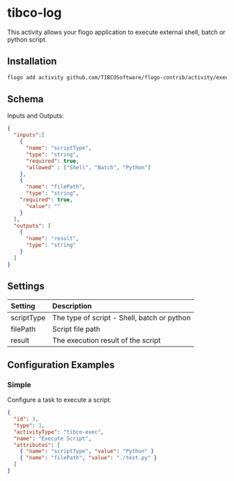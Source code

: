 # tibco-log
This activity allows your flogo application to execute external shell, batch or python script.


## Installation

```bash
flogo add activity github.com/TIBCOSoftware/flogo-contrib/activity/exec
```

## Schema
Inputs and Outputs:

```json
{
  "inputs":[
    {
      "name": "scriptType",
      "type": "string",
      "required": true,
      "allowed" : ["Shell", "Batch", "Python"]
    },
    {
      "name": "filePath",
      "type": "string",
	"required": true,
      "value": ""
    }
  ],
  "outputs": [
    {
      "name": "result",
      "type": "string"
    }
  ]
}
```
## Settings
| Setting   | Description    |
|:----------|:---------------|
| scriptType   | The type of script - Shell, batch or python |         
| filePath  | Script file path |
| result | The execution result of the script  |


## Configuration Examples
### Simple
Configure a task to execute a script:

```json
{
  "id": 3,
  "type": 1,
  "activityType": "tibco-exec",
  "name": "Execute Script",
  "attributes": [
    { "name": "scriptType", "value": "Python" }
	{ "name": "filePath", "value": "./test.py" }
  ]
}
```
